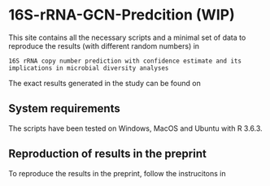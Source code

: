 # 16S-rRNA-GCN-Predcition (WIP)
This site contains all the necessary scripts and a minimal set of data to reproduce the results (with different random numbers) in

`16S rRNA copy number prediction with confidence estimate and its implications in microbial diversity analyses`

The exact results generated in the study can be found on

## System requirements
The scripts have been tested on Windows, MacOS and Ubuntu with R 3.6.3. 

## Reproduction of results in the preprint
To reproduce the results in the preprint, follow the instrucitons in 
